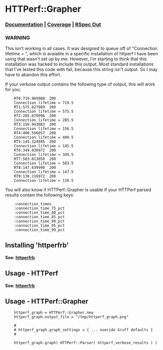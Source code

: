 HTTPerf::Grapher
================

### [Documentation](http://rubyops.github.com/httperfrb-grapher/doc/) | [Coverage](http://rubyops.github.com/httperfrb-grapher/coverage/) | [RSpec Out](https://github.com/rubyops/httperfrb-grapher/blob/master/RSPECOUT.md)


### WARNING

This isn't working in all cases. It was designed to queue off of "Connection lifetime = ", which is avaiable in a specific installation of httperf I have been using that wasn't set up by me. However, I'm starting to think that this installation was hacked to include this output. Most standard installations that I've tested this code with fail, because this string isn't output. So I may have to abandon this effort.

If your verbose output contains the following type of output, this will work for you:

        RT0:719.969988  200
        Connection lifetime = 719.5
        RT1:575.627089  200
        Connection lifetime = 575.5
        RT2:285.670996  200
        Connection lifetime = 285.5
        RT3:156.943083  200
        Connection lifetime = 156.5
        RT4:400.596857  200
        Connection lifetime = 400.5
        RT5:145.324945  200
        Connection lifetime = 145.5
        RT6:349.030972  200
        Connection lifetime = 349.5
        RT7:583.013058  200
        Connection lifetime = 583.5
        RT8:147.639990  200
        Connection lifetime = 147.5
        RT9:138.216972  200
        Connection lifetime = 138.5


You will also know if HTTPerf::Grapher is usable if your HTTPerf parsed results contain the following keys:

        :connection_times
        :connection_time_75_pct
        :connection_time_80_pct
        :connection_time_85_pct
        :connection_time_90_pct
        :connection_time_95_pct
        :connection_time_99_pct



## Installing 'httperfrb'

#### See: [httperfrb](http://www.github.com/rubyops/httperfrb/)

## Usage - HTTPerf

#### See: [httperfrb](http://www.github.com/rubyops/httperfrb/)

## Usage - HTTPerf::Grapher

        httperf_graph = HTTPerf::Grapher.new
        httperf_graph.output_file = "/tmp/httperf_graph.png"
        
        #
        # httperf_graph.graph_settings = { ... overide Gruff defaults }
        # 
       
        httperf_graph.graph( HTTPerf::Parser( httperf_verbose_results ) ) 

